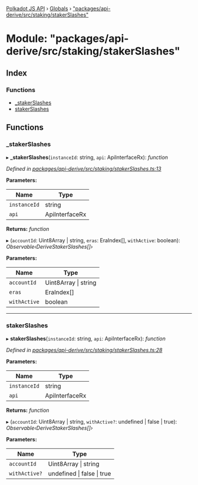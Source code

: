 [Polkadot JS API](../README.md) › [Globals](../globals.md) › ["packages/api-derive/src/staking/stakerSlashes"](_packages_api_derive_src_staking_stakerslashes_.md)

# Module: "packages/api-derive/src/staking/stakerSlashes"

## Index

### Functions

* [_stakerSlashes](_packages_api_derive_src_staking_stakerslashes_.md#_stakerslashes)
* [stakerSlashes](_packages_api_derive_src_staking_stakerslashes_.md#stakerslashes)

## Functions

###  _stakerSlashes

▸ **_stakerSlashes**(`instanceId`: string, `api`: ApiInterfaceRx): *function*

*Defined in [packages/api-derive/src/staking/stakerSlashes.ts:13](https://github.com/polkadot-js/api/blob/820dd3d0f/packages/api-derive/src/staking/stakerSlashes.ts#L13)*

**Parameters:**

Name | Type |
------ | ------ |
`instanceId` | string |
`api` | ApiInterfaceRx |

**Returns:** *function*

▸ (`accountId`: Uint8Array | string, `eras`: EraIndex[], `withActive`: boolean): *Observable‹DeriveStakerSlashes[]›*

**Parameters:**

Name | Type |
------ | ------ |
`accountId` | Uint8Array &#124; string |
`eras` | EraIndex[] |
`withActive` | boolean |

___

###  stakerSlashes

▸ **stakerSlashes**(`instanceId`: string, `api`: ApiInterfaceRx): *function*

*Defined in [packages/api-derive/src/staking/stakerSlashes.ts:28](https://github.com/polkadot-js/api/blob/820dd3d0f/packages/api-derive/src/staking/stakerSlashes.ts#L28)*

**Parameters:**

Name | Type |
------ | ------ |
`instanceId` | string |
`api` | ApiInterfaceRx |

**Returns:** *function*

▸ (`accountId`: Uint8Array | string, `withActive?`: undefined | false | true): *Observable‹DeriveStakerSlashes[]›*

**Parameters:**

Name | Type |
------ | ------ |
`accountId` | Uint8Array &#124; string |
`withActive?` | undefined &#124; false &#124; true |
